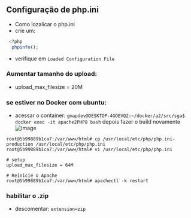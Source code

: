## Configuração de php.ini

- Como lozalicar o php.ini
- crie um:

```php
 <?php
  phpinfo();
```

- verifique em `Loaded Configuration File`

### Aumentar tamanho do upload:
- upload_max_filesize = 20M

### se estiver no Docker com ubuntu:



- acessar o container: `gmapdev@DESKTOP-4GOEVQ2:~/docker/a2/src/sga$ docker exec -it apache2PHP8 bash` depois fazer o build novamente
![image](https://github.com/user-attachments/assets/37516fb8-7f66-470e-b300-24182888ee49)

```shell
root@5b99889b1ca7:/var/www/html# cp /usr/local/etc/php/php.ini-production /usr/local/etc/php/php.ini
root@5b99889b1ca7:/var/www/html# vi /usr/local/etc/php/php.ini

# setup 
upload_max_filesize = 64M

# Reinicie o Apache
root@5b99889b1ca7:/var/www/html# apachectl -k restart
```



### habilitar o .zip 
- descomentar: `extension=zip`
